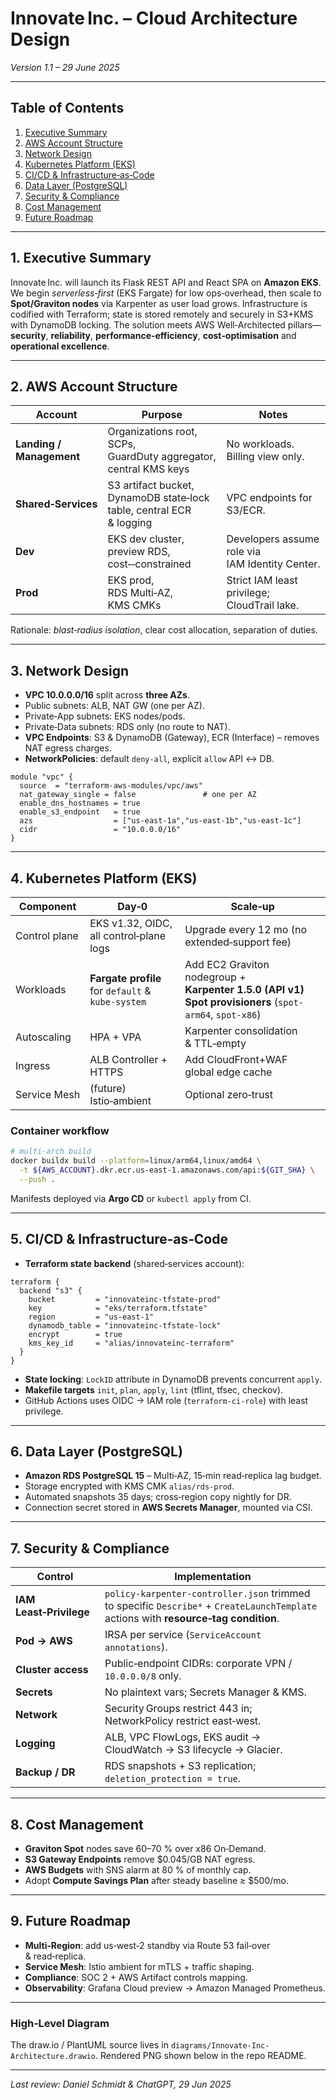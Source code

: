 # Innovate Inc. – Cloud Architecture Design

*Version 1.1 – 29 June 2025*

---

## Table of Contents

1. [Executive Summary](#1-executive-summary)
2. [AWS Account Structure](#2-aws-account-structure)
3. [Network Design](#3-network-design)
4. [Kubernetes Platform (EKS)](#4-kubernetes-platform-eks)
5. [CI/CD & Infrastructure‑as‑Code](#5-cicd--infrastructure-as-code)
6. [Data Layer (PostgreSQL)](#6-data-layer-postgresql)
7. [Security & Compliance](#7-security--compliance)
8. [Cost Management](#8-cost-management)
9. [Future Roadmap](#9-future-roadmap)

---

## 1. Executive Summary

Innovate Inc. will launch its Flask REST API and React SPA on **Amazon EKS**.
We begin *serverless‑first* (EKS Fargate) for low ops‑overhead, then scale to **Spot/Graviton nodes** via Karpenter as user load grows.
Infrastructure is codified with Terraform; state is stored remotely and securely in S3+KMS with DynamoDB locking.
The solution meets AWS Well‑Architected pillars—**security**, **reliability**, **performance‑efficiency**, **cost‑optimisation** and **operational excellence**.

---

## 2. AWS Account Structure

| Account                  | Purpose                                                              | Notes                                           |
| ------------------------ | -------------------------------------------------------------------- | ----------------------------------------------- |
| **Landing / Management** | Organizations root, SCPs, GuardDuty aggregator, central KMS keys     | No workloads. Billing view only.                |
| **Shared‑Services**      | S3 artifact bucket, DynamoDB state‑lock table, central ECR & logging | VPC endpoints for S3/ECR.                       |
| **Dev**                  | EKS dev cluster, preview RDS, cost‑‑constrained                      | Developers assume role via IAM Identity Center. |
| **Prod**                 | EKS prod, RDS Multi‑AZ, KMS CMKs                                     | Strict IAM least privilege; CloudTrail lake.    |

Rationale: *blast‑radius isolation*, clear cost allocation, separation of duties.

---

## 3. Network Design

* **VPC 10.0.0.0/16** split across **three AZs**.
* Public subnets: ALB, NAT GW (one per AZ).
* Private‑App subnets: EKS nodes/pods.
* Private‑Data subnets: RDS only (no route to NAT).
* **VPC Endpoints**: S3 & DynamoDB (Gateway), ECR (Interface) – removes NAT egress charges.
* **NetworkPolicies**: default `deny‑all`, explicit `allow` API ↔ DB.

```hcl
module "vpc" {
  source  = "terraform-aws-modules/vpc/aws"
  nat_gateway_single = false               # one per AZ
  enable_dns_hostnames = true
  enable_s3_endpoint   = true
  azs                  = ["us-east-1a","us-east-1b","us-east-1c"]
  cidr                 = "10.0.0.0/16"
}
```

---

## 4. Kubernetes Platform (EKS)

| Component     | Day‑0                                             | Scale‑up                                                                                               |
| ------------- | ------------------------------------------------- | ------------------------------------------------------------------------------------------------------ |
| Control plane | EKS v1.32, OIDC, all control‑plane logs           | Upgrade every 12 mo (no extended‑support fee)                                                          |
| Workloads     | **Fargate profile** for `default` & `kube‑system` | Add EC2 Graviton nodegroup + **Karpenter 1.5.0 (API v1) Spot provisioners** (`spot-arm64`, `spot-x86`) |
| Autoscaling   | HPA + VPA                                         | Karpenter consolidation & TTL‑empty                                                                    |
| Ingress       | ALB Controller + HTTPS                            | Add CloudFront+WAF global edge cache                                                                   |
| Service Mesh  | (future) Istio‑ambient                            | Optional zero‑trust                                                                                    |

### Container workflow

```bash
# multi‑arch build
docker buildx build --platform=linux/arm64,linux/amd64 \
  -t ${AWS_ACCOUNT}.dkr.ecr.us-east-1.amazonaws.com/api:${GIT_SHA} \
  --push .
```

Manifests deployed via **Argo CD** or `kubectl apply` from CI.

---

## 5. CI/CD & Infrastructure‑as‑Code

* **Terraform state backend** (shared‑services account):

```hcl
terraform {
  backend "s3" {
    bucket         = "innovateinc-tfstate-prod"
    key            = "eks/terraform.tfstate"
    region         = "us-east-1"
    dynamodb_table = "innovateinc-tfstate-lock"
    encrypt        = true
    kms_key_id     = "alias/innovateinc-terraform"
  }
}
```

* **State locking**: `LockID` attribute in DynamoDB prevents concurrent `apply`.
* **Makefile targets** `init`, `plan`, `apply`, `lint` (tflint, tfsec, checkov).
* GitHub Actions uses OIDC → IAM role (`terraform-ci-role`) with least privilege.

---

## 6. Data Layer (PostgreSQL)

* **Amazon RDS PostgreSQL 15** – Multi‑AZ, 15‑min read‑replica lag budget.
* Storage encrypted with KMS CMK `alias/rds-prod`.
* Automated snapshots 35 days; cross‑region copy nightly for DR.
* Connection secret stored in **AWS Secrets Manager**, mounted via CSI.

---

## 7. Security & Compliance

| Control                 | Implementation                                                                                                                       |
| ----------------------- | ------------------------------------------------------------------------------------------------------------------------------------ |
| **IAM Least‑Privilege** | `policy-karpenter-controller.json` trimmed to specific `Describe*` + `CreateLaunchTemplate` actions with **resource‑tag condition**. |
| **Pod → AWS**           | IRSA per service (`ServiceAccount annotations`).                                                                                     |
| **Cluster access**      | Public‑endpoint CIDRs: corporate VPN / `10.0.0.0/8` only.                                                                            |
| **Secrets**             | No plaintext vars; Secrets Manager & KMS.                                                                                            |
| **Network**             | Security Groups restrict 443 in; NetworkPolicy restrict east‑west.                                                                   |
| **Logging**             | ALB, VPC FlowLogs, EKS audit → CloudWatch → S3 lifecycle → Glacier.                                                                  |
| **Backup / DR**         | RDS snapshots + S3 replication; `deletion_protection = true`.                                                                        |

---

## 8. Cost Management

* **Graviton Spot** nodes save 60–70 % over x86 On‑Demand.
* **S3 Gateway Endpoints** remove \$0.045/GB NAT egress.
* **AWS Budgets** with SNS alarm at 80 % of monthly cap.
* Adopt **Compute Savings Plan** after steady baseline ≥ \$500/mo.

---

## 9. Future Roadmap

* **Multi‑Region**: add us‑west‑2 standby via Route 53 fail‑over & read‑replica.
* **Service Mesh**: Istio ambient for mTLS + traffic shaping.
* **Compliance**: SOC 2 + AWS Artifact controls mapping.
* **Observability**: Grafana Cloud preview → Amazon Managed Prometheus.

---

### High‑Level Diagram

The draw\.io / PlantUML source lives in `diagrams/Innovate-Inc-Architecture.drawio`. Rendered PNG shown below in the repo README.

---

*Last review: Daniel Schmidt & ChatGPT, 29 Jun 2025*
